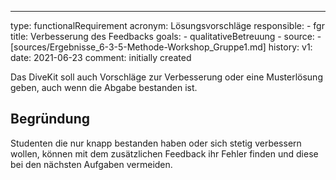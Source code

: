 ---
type: functionalRequirement
acronym: Lösungsvorschläge
responsible: 
    - fgr
title: Verbesserung des Feedbacks 
goals: 
    - qualitativeBetreuung
    -
source:
    - [sources/Ergebnisse_6-3-5-Methode-Workshop_Gruppe1.md]
history:
    v1:
        date: 2021-06-23
        comment: initially created


Das DiveKit soll auch Vorschläge zur Verbesserung oder eine Musterlösung geben, auch wenn die Abgabe bestanden ist.

## Begründung

Studenten die nur knapp bestanden haben oder sich stetig verbessern wollen, können mit dem zusätzlichen Feedback ihr Fehler finden und  diese bei den 
nächsten Aufgaben vermeiden.
